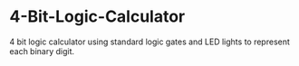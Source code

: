 # 4-Bit-Logic-Calculator
4 bit logic calculator using standard logic gates and LED lights to represent each binary digit.
